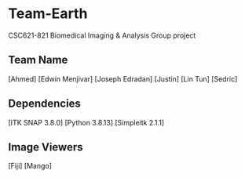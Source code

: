 # Team-Earth
CSC621-821 Biomedical Imaging & Analysis Group project

## Team Name
[Ahmed]
[Edwin Menjivar]
[Joseph Edradan]
[Justin]
[Lin Tun]
[Sedric]

## Dependencies
[ITK SNAP 3.8.0]
[Python 3.8.13]
[Simpleitk 2.1.1]

## Image Viewers
[Fiji]
[Mango]
